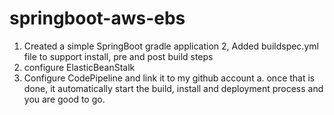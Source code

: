 # springboot-aws-ebs

1. Created a simple SpringBoot gradle application
2, Added buildspec.yml file to support install, pre and post build steps
3. configure ElasticBeanStalk
4. Configure CodePipeline and link it to my github account
  a. once that is done, it automatically start the build, install and deployment process and you are good to go.
